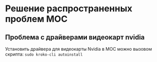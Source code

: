 # Решение распространенных проблем МОС

## Проблема с драйверами видеокарт nvidia
Установить драйвера для видеокарты Nvidia в МОС можно вызовом скрипта:
```sudo kroko-cli autoinstall```
